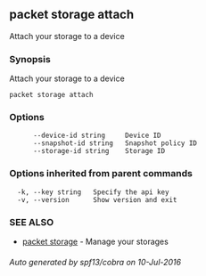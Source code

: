 ## packet storage attach

Attach your storage to a device

### Synopsis


Attach your storage to a device

```
packet storage attach
```

### Options

```
      --device-id string     Device ID
      --snapshot-id string   Snapshot policy ID
      --storage-id string    Storage ID
```

### Options inherited from parent commands

```
  -k, --key string   Specify the api key
  -v, --version      Show version and exit
```

### SEE ALSO
* [packet storage](packet_storage.md)	 - Manage your storages

###### Auto generated by spf13/cobra on 10-Jul-2016
